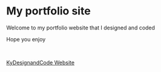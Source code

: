 # My portfolio site

<p>Welcome to my portfolio website that I designed and coded</p>
<p>Hope you enjoy</p>
<br>
<p><a href="https://ktpn.github.io/kydesignandcode/">KyDesignandCode Website</a></p>
